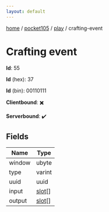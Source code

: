 ```yaml
---
layout: default
---
```


[home](/)  /  [pocket105](/protocol/pocket105)  /  [play](/protocol/pocket105/play)  /  crafting-event

# Crafting event

**Id**: 55

**Id** (hex): 37

**Id** (bin): 00110111

**Clientbound**: ✖️

**Serverbound**: ✔️

## Fields

Name | Type
---|---
window | ubyte
type | varint
uuid | uuid
input | [slot](/protocol/pocket105/types/slot)[]
output | [slot](/protocol/pocket105/types/slot)[]
